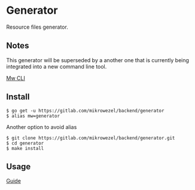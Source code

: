 # Generator
Resource files generator.

## Notes
This generator will be superseded by a another one that is currently being integrated into a new command line tool.

[Mw CLI](https://gitlab.com/mikrowezel/backend/cli)

## Install

```shell
$ go get -u https://gitlab.com/mikrowezel/backend/generator
$ alias mw=generator
```

Another option to avoid alias

```shell
$ git clone https://gitlab.com/mikrowezel/backend/generator.git
$ cd generator
$ make install
```

## Usage

  [Guide](docs/usage.md)


